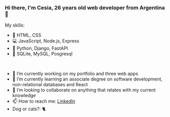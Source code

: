 ### Hi there, I'm Cesia, 26 years old web developer from Argentina 👋

My skills:
- 📝 HTML, CSS 
- 💻 JavaScript, Node.js, Express
- 🐍 Python, Django, FastAPI
- 💾 SQLite, MySQL, Posgresql

<br>

- 🔭 I’m currently working on my portfolio and three web apps
- 🌱 I’m currently learning an associate degree on software development, non-relational databases and React
- 👯 I’m looking to collaborate on anything that relates with my current knowledge
- 📫 How to reach me: [LinkedIn](https://www.linkedin.com/in/cesia-cora)
- Dog or cats?: 🐈

<!-- 🤔 I’m looking for help with
💬 Ask me about ...
⚡ Fun fact: 
-->
